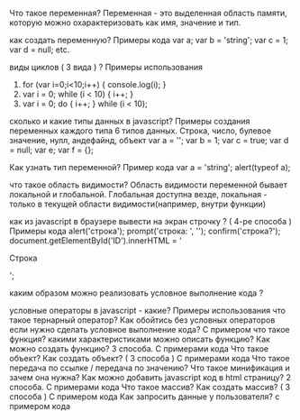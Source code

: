 Что такое переменная?
Переменная - это выделенная область памяти, которую можно охарактеризовать как имя, значение и тип.

как создать переменную? Примеры кода
var a;
var b = 'string';
var c = 1;
var d = null;
etc.

виды циклов ( 3 вида ) ? Примеры использования
1. for (var i=0;i<10;i++) { console.log(i); }
2. var i = 0;
   while (i < 10)
   {
    i++;
   }
3. var i = 0;
    do {
      i++;
    } while (i < 10);

сколько и какие типы данных в javascript? Примеры создания переменных каждого типа
6 типов данных. Строка, число, булевое значение, нулл, андефайнд, объект
var a = '';
var b = 1;
var c = true;
var d = null;
var e;
var f = {};

Как узнать тип переменной? Пример кода
var a = 'string';
alert(typeof a);

что такое область видимости?
Область видимости переменной бывает локальной и глобальной. Глобальная доступна везде, локальная - только в текущей области видимости(например, внутри функции)

как из javascript в брaузере вывести на экран строчку ? ( 4-ре способа ) Примеры кода
alert('строка');
prompt('строка: ', '');
confirm('строка?');
document.getElementById('ID').innerHTML = '<p>Строка</p>';

каким образом можно реализовать условное выполнение кода ?


условные операторы в javascript - какие? Примеры использования
что такое тернарный оператор?
Как обойтись без условных операторов если нужно сделать условное выполнение кода? С примером
что такое функция? какими характеристиками можно описать функцию?
Как можно создать функцию? 3 способа. C примерами кода
Что такое объект? Как создать объект? ( 3 способа ) С примерами кода
Что такое передача по ссылке / передача по значению?
Что такое минификация и зачем она нужна?
Как можно добавить javascript код в html страницу? 2 способа. C примерами кода
Что такое массив?
Как создать массив? ( 3 способа ) С примером кода
Как запросить данные у пользователя? с примером кода
